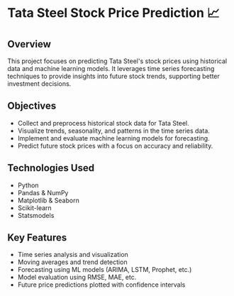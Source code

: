 # Tata Steel Stock Price Prediction 📈

## Overview
This project focuses on predicting Tata Steel's stock prices using historical data and machine learning models. It leverages time series forecasting techniques to provide insights into future stock trends, supporting better investment decisions.

## Objectives
- Collect and preprocess historical stock data for Tata Steel.
- Visualize trends, seasonality, and patterns in the time series data.
- Implement and evaluate machine learning models for forecasting.
- Predict future stock prices with a focus on accuracy and reliability.

## Technologies Used
- Python 
- Pandas & NumPy
- Matplotlib & Seaborn
- Scikit-learn
- Statsmodels



## Key Features
- Time series analysis and visualization
- Moving averages and trend detection
- Forecasting using ML models (ARIMA, LSTM, Prophet, etc.)
- Model evaluation using RMSE, MAE, etc.
- Future price predictions plotted with confidence intervals


